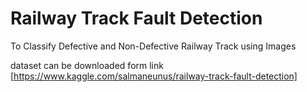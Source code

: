 # Railway Track Fault Detection
To Classify Defective and Non-Defective Railway Track using Images

dataset can be downloaded form link [https://www.kaggle.com/salmaneunus/railway-track-fault-detection]



